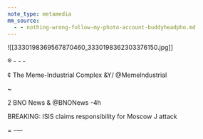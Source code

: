 ```yaml
---
note_type: metamedia
mm_source:
  - - nothing-wrong-follow-my-photo-account-buddyheadpho.md
---
```


![[3330198369567870460_3330198362303376150.jpg]]

® - - -

¢ The Meme-Industrial Complex
&Y/ @Memelndustrial

~

2 BNO News & @BNONews -4h

BREAKING: ISIS claims responsibility for Moscow
J attack

= -—

